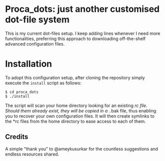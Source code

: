 # Proca_dots: just another customised dot-file system

This is my current dot-files setup. I keep adding lines whenever I need more functionalities, preferring this approach to downloading off-the-shelf advanced configuration files.

# Installation

To adopt this configuration setup, after cloning the repository simply execute the ```install``` script as follows:
```
$ cd proca_dots
$ ./install
```
The script will scan your home directory looking for an existing *rc file. Should them already exist, they will be copied in a .*.bak file, thus enabling you to recover your own configuration files. It will then create symlinks to the *rc files from the home directory to ease access to each of them.

## Credits 

A simple "thank you" to @ameykusurkar for the countless suggestions and endless resources shared.

